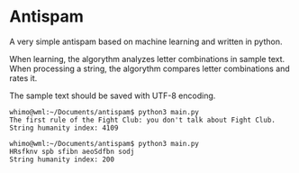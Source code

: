 # Antispam
A very simple antispam based on machine learning and written in python.

When learning, the algorythm analyzes letter combinations in sample text.
When processing a string, the algorythm compares letter combinations and rates it.

The sample text should be saved with UTF-8 encoding.

```
whimo@wml:~/Documents/antispam$ python3 main.py
The first rule of the Fight Club: you don't talk about Fight Club.
String humanity index: 4109

whimo@wml:~/Documents/antispam$ python3 main.py
HRsfknv spb sfibn aeoSdfbn sodj
String humanity index: 200
```
